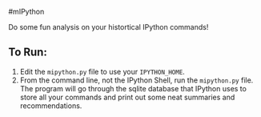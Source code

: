 #mIPython 

Do some fun analysis on your histortical IPython commands!

## To Run:

1. Edit the `mipython.py` file to use your `IPYTHON_HOME`.
2. From the command line, not the IPython Shell, run the `mipython.py` file. The program will go through the sqlite database that IPython uses to store all your commands and print out some neat summaries and recommendations. 

